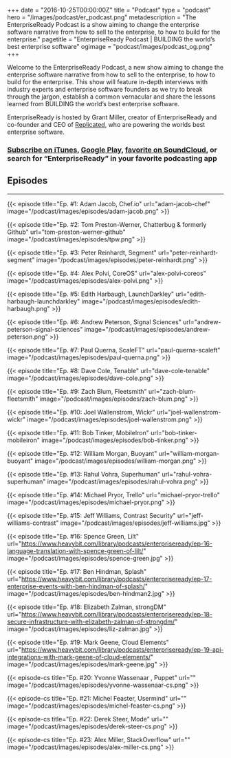 +++
date = "2016-10-25T00:00:00Z"
title = "Podcast"
type = "podcast"
hero = "/images/podcast/er_podcast.png"
metadescription = "The EnterpriseReady Podcast is a show aiming to change the enterprise software narrative from how to sell to the enterprise, to how to build for the enterprise."
pagetitle = "EnterpriseReady Podcast | BUILDING the world’s best enterprise software"
ogimage = "podcast/images/podcast_og.png"
+++

Welcome to the EnterpriseReady Podcast, a new show aiming to change the enterprise software narrative from how to sell to the enterprise, to how to build for the enterprise. This show will feature in-depth interviews with industry experts and enterprise software founders as we try to break through the jargon, establish a common vernacular and share the lessons learned from BUILDING the world’s best enterprise software.

EnterpriseReady is hosted by Grant Miller, creator of EnterpriseReady and co-founder and CEO of [Replicated](https://www.replicated.com), who are powering the worlds best enterprise software.

### [Subscribe on iTunes](https://itunes.apple.com/us/podcast/enterpriseready/id1437951282?mt=2), [Google Play](https://play.google.com/music/listen?u=0#/ps/Iq3uifjva44tdvm2orhu4apvjtu), [favorite on SoundCloud](https://soundcloud.com/heavybit/sets/enterpriseready), or search for “EnterpriseReady” in your favorite podcasting app

## Episodes
----   
{{< episode title="Ep. #1: Adam Jacob, Chef.io" url="adam-jacob-chef" image="/podcast/images/episodes/adam-jacob.png" >}}

{{< episode title="Ep. #2: Tom Preston-Werner, Chatterbug & formerly Github" url="tom-preston-werner-github" image="/podcast/images/episodes/tpw.png" >}}

{{< episode title="Ep. #3: Peter Reinhardt, Segment" url="peter-reinhardt-segment" image="/podcast/images/episodes/peter-reinhardt.png" >}}

{{< episode title="Ep. #4: Alex Polvi, CoreOS" url="alex-polvi-coreos" image="/podcast/images/episodes/alex-polvi.png" >}}

{{< episode title="Ep. #5: Edith Harbaugh, LaunchDarkley" url="edith-harbaugh-launchdarkley" image="/podcast/images/episodes/edith-harbaugh.png" >}}

{{< episode title="Ep. #6: Andrew Peterson, Signal Sciences" url="andrew-peterson-signal-sciences" image="/podcast/images/episodes/andrew-peterson.png" >}}

{{< episode title="Ep. #7: Paul Querna, ScaleFT" url="paul-querna-scaleft" image="/podcast/images/episodes/paul-querna.png" >}}

{{< episode title="Ep. #8: Dave Cole, Tenable" url="dave-cole-tenable" image="/podcast/images/episodes/dave-cole.png" >}}

{{< episode title="Ep. #9: Zach Blum, Fleetsmith" url="zach-blum-fleetsmith" image="/podcast/images/episodes/zach-blum.png" >}}

{{< episode title="Ep. #10: Joel Wallenstrom, Wickr" url="joel-wallenstrom-wickr" image="/podcast/images/episodes/joel-wallenstrom.png" >}}

{{< episode title="Ep. #11: Bob Tinker, MobileIron" url="bob-tinker-mobileiron" image="/podcast/images/episodes/bob-tinker.png" >}}

{{< episode title="Ep. #12: William Morgan, Buoyant" url="william-morgan-buoyant" image="/podcast/images/episodes/william-morgan.png" >}}

{{< episode title="Ep. #13: Rahul Vohra, Superhuman" url="rahul-vohra-superhuman" image="/podcast/images/episodes/rahul-vohra.png" >}}

{{< episode title="Ep. #14: Michael Pryor, Trello" url="michael-pryor-trello" image="/podcast/images/episodes/michael-pryor.png" >}}

{{< episode title="Ep. #15: Jeff Williams, Contrast Security" url="jeff-williams-contrast" image="/podcast/images/episodes/jeff-williams.jpg" >}}

{{< episode title="Ep. #16: Spence Green, Lilt" url="https://www.heavybit.com/library/podcasts/enterpriseready/ep-16-language-translation-with-spence-green-of-lilt/" image="/podcast/images/episodes/spence-green.jpg" >}}

{{< episode title="Ep. #17: Ben Hindman, Splash" url="https://www.heavybit.com/library/podcasts/enterpriseready/ep-17-enterprise-events-with-ben-hindman-of-splash/" image="/podcast/images/episodes/ben-hindman2.jpg" >}}

{{< episode title="Ep. #18: Elizabeth Zalman, strongDM" url="https://www.heavybit.com/library/podcasts/enterpriseready/ep-18-secure-infrastructure-with-elizabeth-zalman-of-strongdm/" image="/podcast/images/episodes/liz-zalman.jpg" >}}

{{< episode title="Ep. #19: Mark Geene, Cloud Elements" url="https://www.heavybit.com/library/podcasts/enterpriseready/ep-19-api-integrations-with-mark-geene-of-cloud-elements/" image="/podcast/images/episodes/mark-geene.jpg" >}}

{{< episode-cs title="Ep. #20: Yvonne Wassenaar , Puppet" url="" image="/podcast/images/episodes/yvonne-wassenaar-cs.png" >}}

{{< episode-cs title="Ep. #21: Michel Feaster, Usermind" url="" image="/podcast/images/episodes/michel-feaster-cs.png" >}}

{{< episode-cs title="Ep. #22: Derek Steer, Mode" url="" image="/podcast/images/episodes/derek-steer-cs.png" >}}

{{< episode-cs title="Ep. #23: Alex Miller, StackOverflow" url="" image="/podcast/images/episodes/alex-miller-cs.png" >}}

